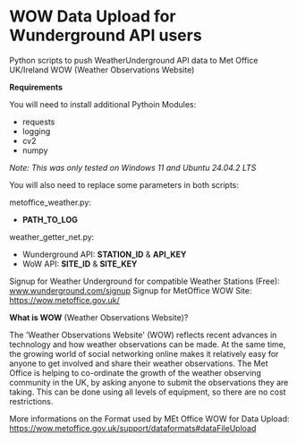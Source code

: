 # WOW Data Upload for Wunderground API users
Python scripts to push WeatherUnderground API data to Met Office UK/Ireland WOW (Weather Observations Website)

**Requirements**

You will need to install additional Pythoin Modules:

- requests
- logging
- cv2
- numpy

_Note: This was only tested on Windows 11 and Ubuntu 24.04.2 LTS_

You will also need to replace some parameters in both scripts:

metoffice_weather.py:
- **PATH_TO_LOG**

weather_getter_net.py:
- Wunderground API: **STATION_ID** & **API_KEY**
- WoW API: **SITE_ID** & **SITE_KEY**

Signup for Weather Underground for compatible Weather Stations (Free): www.wunderground.com/signup
Signup for MetOffice WOW Site: https://wow.metoffice.gov.uk/

**What is WOW** (Weather Observations Website)?

The 'Weather Observations Website' (WOW) reflects recent advances in technology and how weather observations can be made. At the same time, the growing world of social networking online makes it relatively easy for anyone to get involved and share their weather observations. The Met Office is helping to co-ordinate the growth of the weather observing community in the UK, by asking anyone to submit the observations they are taking. This can be done using all levels of equipment, so there are no cost restrictions.

More informations on the Format used by MEt Office WOW for Data Upload: https://wow.metoffice.gov.uk/support/dataformats#dataFileUpload
